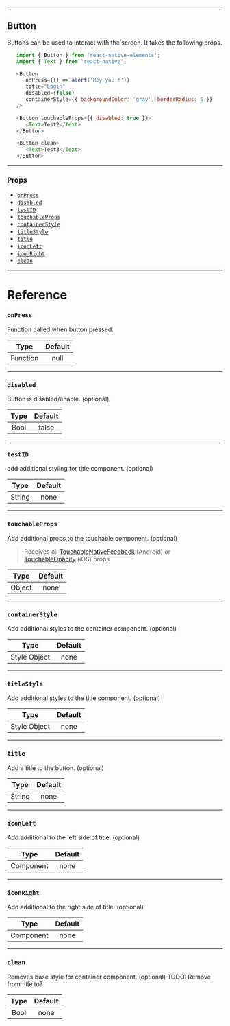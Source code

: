 
---
Button
---


Buttons can be used to interact with the screen. It takes the following props.


```js
   import { Button } from 'react-native-elements';
   import { Text } from 'react-native';

   <Button
      onPress={() => alert('Hey you!!')}
      title="Login"
      disabled={false}
      containerStyle={{ backgroundColor: 'gray', borderRadius: 0 }}
   />

   <Button touchableProps={{ disabled: true }}>
      <Text>Test2</Text>   
   </Button>

   <Button clean>
      <Text>Test3</Text>
   </Button>

```

---

### Props
* [`onPress`](#onPress)
* [`disabled`](#disabled)
* [`testID`](#testID)
* [`touchableProps`](#touchableProps)
* [`containerStyle`](#containerStyle)
* [`titleStyle`](#titleStyle)
* [`title`](#title)
* [`iconLeft`](#iconLeft)
* [`iconRight`](#iconRight)
* [`clean`](#clean)
---


# Reference

### `onPress`

Function called when button pressed.

|        Type         |   Default   |
| :-----------------: | :---------: |
|      Function       |    null     |

---

### `disabled`

Button is disabled/enable. (optional)

|        Type         | Default |
| :-----------------: | :-----: |
|        Bool         |  false  |

---

### `testID`

add additional styling for title component. (optional)

|        Type         | Default |
| :-----------------: | :-----: |
|       String        |  none   |

---

### `touchableProps`

Add additional props to the touchable component. (optional)
> Receives all [TouchableNativeFeedback](http://facebook.github.io/react-native/docs/touchablenativefeedback.html#props) (Android) or [TouchableOpacity](http://facebook.github.io/react-native/docs/touchableopacity.html#props) (iOS) props

|        Type         | Default |
| :-----------------: | :-----: |
|       Object        |  none   |

---

### `containerStyle`

Add additional styles to the container component. (optional)

|        Type         | Default |
| :-----------------: | :-----: |
|     Style Object    |  none   |

---

### `titleStyle`

Add additional styles to the title component. (optional)

|        Type         | Default |
| :-----------------: | :-----: |
|     Style Object    |  none   |

---

### `title`

Add a title to the button. (optional)

|        Type         | Default |
| :-----------------: | :-----: |
|       String        |  none   |

---

### `iconLeft`

Add additional to the left side of title. (optional)

|        Type         | Default |
| :-----------------: | :-----: |
|      Component      |  none   |

---

### `iconRight`

Add additional to the right side of title. (optional)

|        Type         | Default |
| :-----------------: | :-----: |
|      Component      |  none   |

---

### `clean`

Removes base style for container component. (optional)  TODO: Remove from title to?

|        Type         | Default |
| :-----------------: | :-----: |
|        Bool         |  none   |


